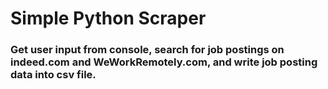 # Simple Python Scraper

### Get user input from console, search for job postings on indeed.com and WeWorkRemotely.com, and write job posting data into csv file.
